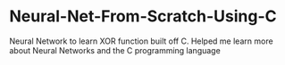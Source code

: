 # Neural-Net-From-Scratch-Using-C
Neural Network to learn XOR function built off C. Helped me learn more about Neural Networks and the C programming language

